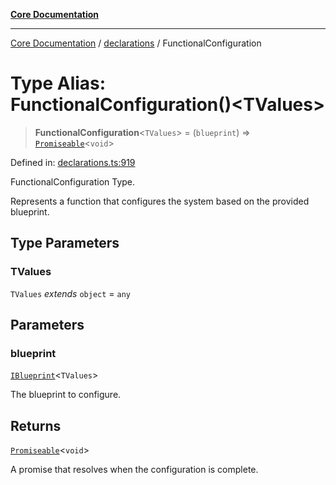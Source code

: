 [**Core Documentation**](../../README.md)

***

[Core Documentation](../../README.md) / [declarations](../README.md) / FunctionalConfiguration

# Type Alias: FunctionalConfiguration()\<TValues\>

> **FunctionalConfiguration**\<`TValues`\> = (`blueprint`) => [`Promiseable`](Promiseable.md)\<`void`\>

Defined in: [declarations.ts:919](https://github.com/stonemjs/core/blob/3581a30de158e951ead319c3cc6abead0be9639f/src/declarations.ts#L919)

FunctionalConfiguration Type.

Represents a function that configures the system based on the provided blueprint.

## Type Parameters

### TValues

`TValues` *extends* `object` = `any`

## Parameters

### blueprint

[`IBlueprint`](IBlueprint.md)\<`TValues`\>

The blueprint to configure.

## Returns

[`Promiseable`](Promiseable.md)\<`void`\>

A promise that resolves when the configuration is complete.
